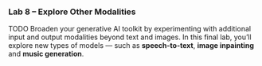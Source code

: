 ### Lab 8 – Explore Other Modalities

TODO Broaden your generative AI toolkit by experimenting with additional input and output modalities beyond text and images. In this final lab, you’ll explore new types of models — such as **speech-to-text**, **image inpainting** and **music generation**.

